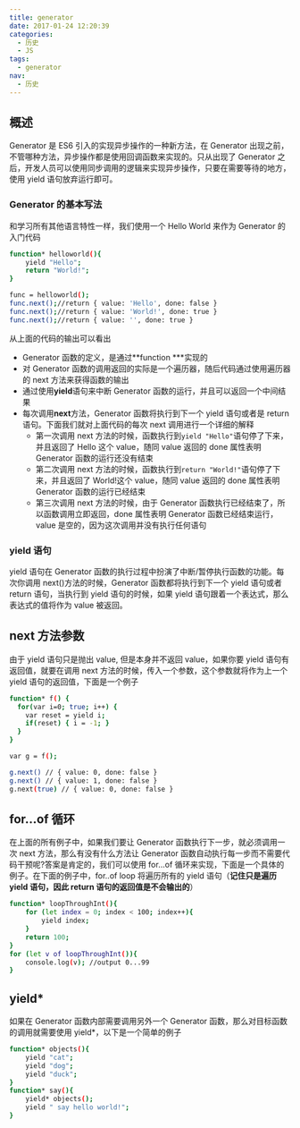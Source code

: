 ```yaml
---
title: generator
date: 2017-01-24 12:20:39
categories:
  - 历史
  - JS
tags:
  - generator
nav:
  - 历史
---
```


## 概述

Generator 是 ES6 引入的实现异步操作的一种新方法，在 Generator 出现之前，不管哪种方法，异步操作都是使用回调函数来实现的。只从出现了 Generator 之后，开发人员可以使用同步调用的逻辑来实现异步操作，只要在需要等待的地方，使用 yield 语句放弃运行即可。

### Generator 的基本写法

和学习所有其他语言特性一样，我们使用一个 Hello World 来作为 Generator 的入门代码

```bash
function* helloworld(){
    yield "Hello";
    return "World!";
}

func = helloworld();
func.next();//return { value: 'Hello', done: false }
func.next();//return { value: 'World!', done: true }
func.next();//return { value: '', done: true }
```

从上面的代码的输出可以看出

- Generator 函数的定义，是通过**function \***实现的
- 对 Generator 函数的调用返回的实际是一个遍历器，随后代码通过使用遍历器的 next 方法来获得函数的输出
- 通过使用**yield**语句来中断 Generator 函数的运行，并且可以返回一个中间结果
- 每次调用**next**方法，Generator 函数将执行到下一个 yield 语句或者是 return 语句。下面我们就对上面代码的每次 next 调用进行一个详细的解释
  - 第一次调用 next 方法的时候，函数执行到`yield "Hello"`语句停了下来，并且返回了 Hello 这个 value，随同 value 返回的 done 属性表明 Generator 函数的运行还没有结束
  - 第二次调用 next 方法的时候，函数执行到`return "World!"`语句停了下来，并且返回了 World!这个 value，随同 value 返回的 done 属性表明 Generator 函数的运行已经结束
  - 第三次调用 next 方法的时候，由于 Generator 函数执行已经结束了，所以函数调用立即返回，done 属性表明 Generator 函数已经结束运行，value 是空的，因为这次调用并没有执行任何语句

### yield 语句

yield 语句在 Generator 函数的执行过程中扮演了中断/暂停执行函数的功能。每次你调用 next()方法的时候，Generator 函数都将执行到下一个 yield 语句或者 return 语句，当执行到 yield 语句的时候，如果 yield 语句跟着一个表达式，那么表达式的值将作为 value 被返回。

## next 方法参数

由于 yield 语句只是抛出 value, 但是本身并不返回 value，如果你要 yield 语句有返回值，就要在调用 next 方法的时候，传入一个参数，这个参数就将作为上一个 yield 语句的返回值，下面是一个例子

```bash
function* f() {
  for(var i=0; true; i++) {
    var reset = yield i;
    if(reset) { i = -1; }
  }
}

var g = f();

g.next() // { value: 0, done: false }
g.next() // { value: 1, done: false }
g.next(true) // { value: 0, done: false }
```

## for...of 循环

在上面的所有例子中，如果我们要让 Generator 函数执行下一步，就必须调用一次 next 方法，那么有没有什么方法让 Generator 函数自动执行每一步而不需要代码干预呢?答案是肯定的，我们可以使用 for...of 循环来实现，下面是一个具体的例子。在下面的例子中，for..of loop 将遍历所有的 yield 语句（**记住只是遍历 yield 语句，因此 return 语句的返回值是不会输出的**）

```bash
function* loopThroughInt(){
    for (let index = 0; index < 100; index++){
        yield index;
    }
	return 100;
}
for (let v of loopThroughInt()){
    console.log(v); //output 0...99
}
```

## yield\*

如果在 Generator 函数内部需要调用另外一个 Generator 函数，那么对目标函数的调用就需要使用 yield\*，以下是一个简单的例子

```bash
function* objects(){
    yield "cat";
    yield "dog";
    yield "duck";
}
function* say(){
    yield* objects();
    yield " say hello world!";
}
```
